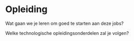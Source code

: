 Opleiding
=========

Wat gaan we je leren om goed te starten aan deze jobs?

Welke technologische opleidingsonderdelen zal je volgen?